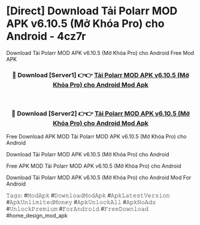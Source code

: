 # [Direct] Download Tải Polarr MOD APK v6.10.5 (Mở Khóa Pro) cho Android - 4cz7r
Download Tải Polarr MOD APK v6.10.5 (Mở Khóa Pro) cho Android Free Mod APK

<div align="center">
<h3>🔴 Download [Server1] 👉👉 <a href="https://apk-comot.site?title=Tải_Polarr_MOD_APK_v6.10.5_(Mở_Khóa_Pro)_cho_Android">Tải Polarr MOD APK v6.10.5 (Mở Khóa Pro) cho Android Mod Apk</a></h3><br>

<h3>🔴 Download [Server2] 👉👉 <a href="https://apk-comot.site?title=Tải_Polarr_MOD_APK_v6.10.5_(Mở_Khóa_Pro)_cho_Android">Tải Polarr MOD APK v6.10.5 (Mở Khóa Pro) cho Android Mod Apk</a></h3>
</div>


Free Download APK MOD Tải Polarr MOD APK v6.10.5 (Mở Khóa Pro) cho Android

Download Tải Polarr MOD APK v6.10.5 (Mở Khóa Pro) cho Android 

Free APK MOD Tải Polarr MOD APK v6.10.5 (Mở Khóa Pro) cho Android 

Download Tải Polarr MOD APK v6.10.5 (Mở Khóa Pro) cho Android Mod For Android

𝚃𝚊𝚐𝚜: #𝙼𝚘𝚍𝙰𝚙𝚔 #𝙳𝚘𝚠𝚗𝚕𝚘𝚊𝚍𝙼𝚘𝚍𝙰𝚙𝚔 #𝙰𝚙𝚔𝙻𝚊𝚝𝚎𝚜𝚝𝚅𝚎𝚛𝚜𝚒𝚘𝚗 #𝙰𝚙𝚔𝚄𝚗𝚕𝚒𝚖𝚒𝚝𝚎𝚍𝙼𝚘𝚗𝚎𝚢 #𝙰𝚙𝚔𝚄𝚗𝚕𝚘𝚌𝚔𝙰𝚕𝚕 #𝙰𝚙𝚔𝙽𝚘𝙰𝚍𝚜 #𝚄𝚗𝚕𝚘𝚌𝚔𝙿𝚛𝚎𝚖𝚒𝚞𝚖 #𝙵𝚘𝚛𝙰𝚗𝚍𝚛𝚘𝚒𝚍 #𝙵𝚛𝚎𝚎𝙳𝚘𝚠𝚗𝚕𝚘𝚊𝚍 #home_design_mod_apk